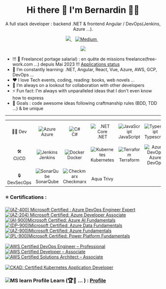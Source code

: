 <h1 align="center">
  Hi there 👋 I'm Bernardin 👨‍💻
</h1>

<p align='center'>
  A full stack developer :  backend .NET &  frontend Angular / DevOps(Jenkins, Azure ...).
</p>

<p align='center'>
	<a href="https://www.linkedin.com/in/bernardinhouessou/">
	<img src="https://img.shields.io/badge/linkedin-%230077B5.svg?&style=for-the-badge&logo=linkedin&logoColor=white" />
	</a>&nbsp;&nbsp;
	<a href="https://medium.com/@bernardin.houessou">
	<img alt="Medium" src="https://img.shields.io/badge/Medium-12100E.svg?&style=for-the-badge&logo=medium&logoColor=white" />
	</a>&nbsp;&nbsp;
</p>

<p align='center'>
	<a href="#"><img src="https://github-readme-stats.vercel.app/api?username=bernardinhouessou&show_icons=true&locale=en&count_private=true&theme=dark" width="350"></a>
</p>

<ul>
  <li> !!!  🔎 Freelance( portage salarial) : 
	  en quête de missions freelance(free-work.com ...) depuis Mai 2023 !!! <a href="https://github.com/Bernardinhouessou/bernardinhouessou/blob/main/img/63%20candidatures(30%20en%20cours%2C%2031%20archive%CC%81es%2C%20%202%20non%20retenues)%20sur%20free-work.png">
 <a href="https://github.com/Bernardinhouessou/bernardinhouessou/blob/main/img/">  Applications status</a><br>
</a></li>



  <li> 🌱 I’m constantly learning:  .NET, Angular, React, Vue, Azure, AWS, GCP, DevOps ... </li> 
  <li> ❤️ I love Tech events, coding, reading: books, web novels  ... </li>
  <li> 👯 I’m always on a lookout for collaboration with other developers </li>
  <li> ⚡ Fun fact: I'm always with unparalleled ideas that I don't even know how to express</li>
  <li> 🥅 Goals : code awesome ideas following craftmanship rules (BDD, TDD ...) & be unique</li>

</ul>
<hr>

<table align="center" style="border-color:transparent;">
  <tr>  
    <td align="center" width="150px">
	    👨‍💻 Dev<br>
    </td>
    <td align="center" width="50px">
      <img src="https://cdn.jsdelivr.net/gh/devicons/devicon/icons/azure/azure-original.svg" alt="Azure" width="50"><br>Azure
    </td>
    <td align="center" width="50px">
      <img src="https://github.com/dotnet/vscode-csharp/blob/main/images/csharpIcon.png" alt="C#" width="50"><br>C#
    </td>
    <td align="center" width="50px">
      <img src="https://learn.microsoft.com/media/logos/logo_net.svg" alt=".NET Core" width="50"><br>.NET
    </td>
    <td align="center" width="50px">
      <img src="https://cdn.jsdelivr.net/gh/devicons/devicon/icons/javascript/javascript-plain.svg" alt="JavaScript" width="50"><br>JavaScript
    </td>
    <td align="center" width="50px">
      <img src="https://cdn.jsdelivr.net/gh/devicons/devicon/icons/typescript/typescript-original.svg" alt="Typescript" width="50"><br>Typescript
    </td>
    <td align="center" width="50px">
      <img src="https://raw.githubusercontent.com/Bernardinhouessou/bernardinhouessou/main/img/angular_gradient.png" alt="Angular" width="50"><br>Angular
    </td>
    <td align="center" width="50px">
      <img src="https://cdn.jsdelivr.net/gh/devicons/devicon/icons/react/react-original.svg" alt="React" width="50"><br>React
    </td>
    <td align="center" width="50px">
      <img src="https://cdn.jsdelivr.net/gh/devicons/devicon/icons/figma/figma-original.svg" alt="Figma" width="50"><br>Figma
    </td>
  </tr>
  <tr>  
    <td align="center" width="150px">
    🛠️ <br>CI/CD
    </td>
    <td align="center" width="50px">
      <img src="https://cdn.jsdelivr.net/gh/devicons/devicon/icons/jenkins/jenkins-original.svg" alt="Jenkins" width="50"><br>Jenkins
    </td>
    <td align="center" width="50px">
      <img src="https://cdn.jsdelivr.net/gh/devicons/devicon/icons/docker/docker-original.svg" alt="Docker" width="50"><br>Docker
    </td>
    <td align="center" width="50px">
      <img src="https://cdn.jsdelivr.net/gh/devicons/devicon/icons/kubernetes/kubernetes-plain.svg" alt="Kubernetes" width="50"><br>Kubernetes
    </td>
    <td align="center" width="50px">
      <img src="https://cdn.jsdelivr.net/gh/devicons/devicon/icons/terraform/terraform-original.svg" alt="Terraform" width="50"><br>Terraform
    </td>
    <td align="center" width="50px">
      <img src="https://cdn.iconscout.com/icon/free/png-512/free-azure-devops-3521296-2944715.png" alt="Azure DevOps" width="50"><br>Azure DevOps
    </td>
    <td align="center" width="50px">
      <img src="https://github.com/devicons/devicon/blob/v2.16.0/icons/amazonwebservices/amazonwebservices-original-wordmark.svg" alt="AWS" width="50"><br>AWS
    </td>
    <td align="center" width="50px">
      <img src="https://cdn.jsdelivr.net/gh/devicons/devicon/icons/ansible/ansible-original.svg" alt="Ansible" width="50"><br>Ansible
    </td>
    <td align="center" width="50px">
      <img src="https://cdn.jsdelivr.net/gh/devicons/devicon/icons/python/python-original.svg" alt="Python" width="50"><br>Python
    </td>
  </tr>
  <tr>
    <td align="center" width="150px">
    <br>🔒 DevSecOps
    </td>
    <td align="center" width="50px">
      <img src="https://cdn.jsdelivr.net/gh/devicons/devicon/icons/sonarqube/sonarqube-plain-wordmark.svg" alt="SonarQube" width="50"><br>SonarQube
    </td>
    <td align="center" width="50px">
      <img src="https://checkmarx.com/wp-content/uploads/2021/04/checkmarx-logo-mobile.png" alt="Checkmarx" width="50"><br>Checkmarx
    </td>
    <td align="center" width="50px">
     <br>Aqua Trivy
    </td>
    <td align="center" width="50px">
     <br>
    </td>
    <td align="center" width="50px">
     <br>
    </td>
    <td align="center" width="50px">
     <br>
    </td>
    <td align="center" width="50px">
     <br>
    </td>
    <td align="center" width="50px">
     <br>
    </td>
  </tr>
</table>



### ⭐ Certifications :

<a href="http://tinyurl.com/AZ400DevOps2026">
<img width="64px" height="64px" alt="(AZ-400) Microsoft Certified : Azure DevOps Engineer Expert" title="(AZ-400) Microsoft Certified : Azure DevOps Engineer Expert" src="https://images.credly.com/size/680x680/images/c3ab66f8-5d59-4afa-a6c2-0ba30a1989ca/CERT-Expert-DevOps-Engineer-600x600.png">
</a>

<a href="http://tinyurl.com/AZ-204Developer">
<img width="64px" height="64px" alt="(AZ-204) Microsoft Certified: Azure Developer Associate" title="(AZ-204) Microsoft Certified: Azure Developer Associate" src="https://images.credly.com/size/680x680/images/63316b60-f62d-4e51-aacc-c23cb850089c/azure-developer-associate-600x600.png">
</a>

<a href="https://www.credly.com/badges/74b81e8d-1277-4236-aff1-8f01d7d2d25b/public_url">
<img width="64px" height="64px" alt="(AI-900)Microsoft Certified: Azure AI Fundamentals" title="(AI-900)Microsoft Certified: Azure AI Fundamentals" src="https://images.credly.com/size/680x680/images/4136ced8-75d5-4afb-8677-40b6236e2672/azure-ai-fundamentals-600x600.png">
</a>

<a href="https://www.credly.com/badges/bdc175fe-036f-42a9-b5ba-7a9a52c2e29d">
<img width="64px" height="64px" alt="(DP-900)Microsoft Certified: Azure Data Fundamentals" title="(DP-900)Microsoft Certified: Azure Data Fundamentals" src="https://images.credly.com/size/680x680/images/70eb1e3f-d4de-4377-a062-b20fb29594ea/azure-data-fundamentals-600x600.png">
</a>

<a href="https://www.credly.com/badges/5799abe3-2cd5-4ae0-8731-47da654fc842/public_url">
<img width="64px" height="64px" alt="(AZ-900)Microsoft Certified: Azure Fundamentals" title="(AZ-900) Microsoft Certified: Azure Fundamentals" src="https://images.credly.com/size/680x680/images/be8fcaeb-c769-4858-b567-ffaaa73ce8cf/image.png">
</a>

<a href="https://www.credly.com/badges/85e3e0a8-e944-46b9-a2c2-c6b38e4b2c42/public_url">
<img width="64px" height="64px" alt="(PL-900)Microsoft Certified: Power Platform Fundamentals" title="(PL-900) Microsoft Certified: Power Platform Fundamentals" src="https://images.credly.com/size/680x680/images/2a6251f2-737b-4bf6-9190-d77570cc76fc/CERT-Fundamentals-Power-Platform.png">
</a>

<br>
<br>
<a href="https://www.credly.com/badges/02f6a527-61e7-4380-b1a2-078485524868/public_url">
<img width="64px" height="64px" alt="AWS Certified DevOps Engineer – Professional" title="AWS Certified DevOps Engineer – Professional" src="https://images.credly.com/size/680x680/images/bd31ef42-d460-493e-8503-39592aaf0458/image.png">
</a>

<a href="https://www.credly.com/badges/e7049f83-6f43-4276-abb3-d3a4bdc07aa1/public_url">
<img width="64px" height="64px" alt="AWS Certified Developer – Associate" title="AWS Certified Developer – Associate" src="https://images.credly.com/size/220x220/images/b9feab85-1a43-4f6c-99a5-631b88d5461b/image.png">
</a>

<a href="https://www.credly.com/badges/5a93d72f-60e4-4bc6-b8be-58b7c698df5d/public_url">
<img width="64px" height="64px" alt="AWS Certified Solutions Architect – Associate" title="AWS Certified Solutions Architect – Associate" src="https://images.credly.com/size/680x680/images/0e284c3f-5164-4b21-8660-0d84737941bc/image.png">
</a>

<br>
<br>
<a href="https://www.credly.com/badges/da4cdb6f-b4f5-40c1-a952-cca861180196/public_url">
<img width="64px" height="64px" alt="CKAD: Certified Kubernetes Application Developer" title="CKAD: Certified Kubernetes Application Developer" src="https://images.credly.com/images/f88d800c-5261-45c6-9515-0458e31c3e16/ckad_from_cncfsite.png">
</a>



### <img width="12px" height="12px" alt="MS learn Profile" title="MS learn Profile" src="https://cdn-dynmedia-1.microsoft.com/is/content/microsoftcorp/Icon-MS-32x32-VL?resMode=sharp2&op_usm=1.5,0.65,15,0&wid=48&hei=48&qlt=100&fmt=png-alpha&fit=constrain">  Learn (🏆🏅 ... ) : <a href="https://learn.microsoft.com/en-us/users/bernardinhouessou-229-33/">  Profile </a>



